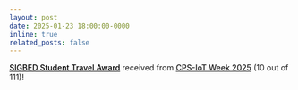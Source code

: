 ```yaml
---
layout: post
date: 2025-01-23 18:00:00-0000
inline: true
related_posts: false
---
```


<a href="https://sigbed.org/category/travel-grants/" style="font-weight: 500; color: black;">SIGBED Student Travel Award</a> received from 
<a href="https://cps-iot-week2025.ics.uci.edu/" style="font-weight: 500;">CPS-IoT Week 2025</a> (10 out of 111)!